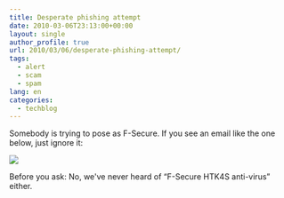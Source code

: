 ```yaml
---
title: Desperate phishing attempt
date: 2010-03-06T23:13:00+00:00
layout: single
author_profile: true
url: 2010/03/06/desperate-phishing-attempt/
tags:
  - alert
  - scam
  - spam
lang: en
categories: 
  - techblog
---
```

Somebody is trying to pose as F-Secure. If you see an email like the one below, just ignore it:

[![](http://1.bp.blogspot.com/_vaUVXcmC3OI/S5LaM09RpII/AAAAAAAABME/5wcORdkDdfY/s640/f-secure.JPG)](http://1.bp.blogspot.com/_vaUVXcmC3OI/S5LaM09RpII/AAAAAAAABME/5wcORdkDdfY/s1600-h/f-secure.JPG)

Before you ask: No, we've never heard of “F-Secure HTK4S anti-virus” either.